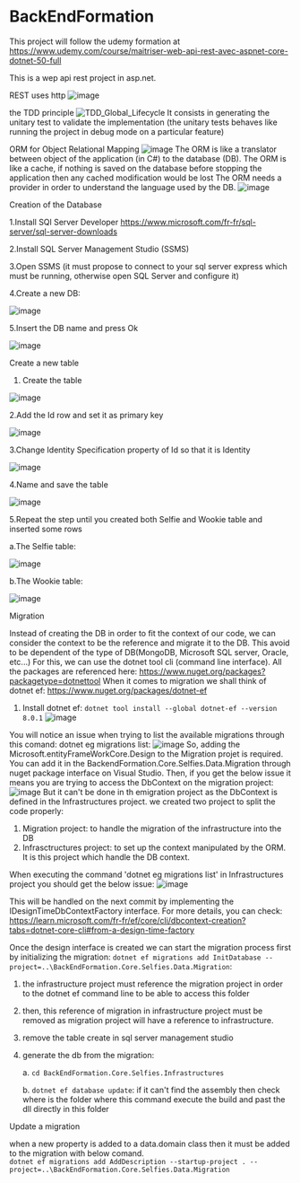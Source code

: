 # BackEndFormation

This project will follow the udemy formation at https://www.udemy.com/course/maitriser-web-api-rest-avec-aspnet-core-dotnet-50-full

This is a wep api rest project in asp.net.

REST uses http
![image](https://github.com/Ystalard/BackEndFormation/assets/58308727/ef40d4da-0587-43d7-9b30-74c713fadd68)


the TDD principle
![TDD_Global_Lifecycle](https://github.com/Ystalard/BackEndFormation/assets/58308727/249da9ef-ab6d-44e2-b893-aa5ffd55bab9)
It consists in generating the unitary test to validate the implementation (the unitary tests behaves like running the project in debug mode on a particular feature)

ORM for Object Relational Mapping
![image](https://github.com/Ystalard/BackEndFormation/assets/58308727/45380884-de47-4a16-a8a3-4de46e7aadc1)
The ORM is like a translator between object of the application (in C#) to the database (DB).
The ORM is like a cache, if nothing is saved on the database before stopping the application then any cached modification would be lost 
The ORM needs a provider in order to understand the language used by the DB.
![image](https://github.com/Ystalard/BackEndFormation/assets/58308727/6c43f5d9-6826-41d8-a730-1104dcffd44c)

Creation of the Database

1.Install SQl Server Developer https://www.microsoft.com/fr-fr/sql-server/sql-server-downloads

2.Install SQL Server Management Studio (SSMS)

3.Open SSMS (it must propose to connect to your sql server express which must be running, otherwise open SQL Server and configure it)

4.Create a new DB:

![image](https://github.com/Ystalard/BackEndFormation/assets/58308727/6cf6c604-f9f7-4dee-8151-a133601b537d)

5.Insert the DB name and press Ok

![image](https://github.com/Ystalard/BackEndFormation/assets/58308727/e1580e9a-3ead-415d-94ca-a305bf8065af)

Create a new table

1. Create the table

![image](https://github.com/Ystalard/BackEndFormation/assets/58308727/22b6a39e-bee7-4d3c-93c3-5c49842cce49)

2.Add the Id row and set it as primary key

![image](https://github.com/Ystalard/BackEndFormation/assets/58308727/4753723a-cb8d-4bed-9cfe-393232fa2980)

3.Change Identity Specification property of Id so that it is Identity

![image](https://github.com/Ystalard/BackEndFormation/assets/58308727/1af52533-9ad3-49bf-b5c8-3295e52a4695)

4.Name and save the table

![image](https://github.com/Ystalard/BackEndFormation/assets/58308727/d70d92d4-71ff-4a58-8e3a-02716d6fe74e)

5.Repeat the step until you  created both Selfie and Wookie table and inserted some rows

  a.The Selfie table:
  
![image](https://github.com/Ystalard/BackEndFormation/assets/58308727/834a2f83-82dc-46f6-852d-10c56e032cb9)

  b.The Wookie table:

![image](https://github.com/Ystalard/BackEndFormation/assets/58308727/e21d8147-9717-42fd-8e3b-01e94d513243)


Migration

Instead of creating the DB in order to fit the context of our code, we can consider the context to be the reference and migrate it to the DB. This avoid to be dependent of the type of DB(MongoDB, Microsoft SQL server, Oracle, etc...)
For this, we can use the dotnet tool cli (command line interface). All the packages are referenced here: https://www.nuget.org/packages?packagetype=dotnettool
When it comes to migration we shall think of dotnet ef: https://www.nuget.org/packages/dotnet-ef
1. Install dotnet ef: ```dotnet tool install --global dotnet-ef --version 8.0.1```
![image](https://github.com/Ystalard/BackEndFormation/assets/58308727/3ffc1307-1bf5-481e-ac7a-3fa8e7fe11dd)

You will notice an issue when trying to list the available migrations through this comand: dotnet eg migrations list:
![image](https://github.com/Ystalard/BackEndFormation/assets/58308727/06d95f27-a5af-471b-b987-362e3ae916b5)
So, adding the Microsoft.entityFrameWorkCore.Design to the Migration projet is required. You can add it in the BackendFormation.Core.Selfies.Data.Migration through nuget package interface on Visual Studio.
Then, if you get the below issue it means you are trying to access the DbContext on the migration project:
![image](https://github.com/Ystalard/BackEndFormation/assets/58308727/72d24d9e-6c42-4dae-bae6-0b907aaea0f8)
But it can't be done in th emigration project as the DbContext is defined in the Infrastructures project. we created two project to split the code properly:
1. Migration project: to handle the migration of the infrastructure into the DB
2. Infrasctructures project: to set up the context manipulated by the ORM. It is this project which handle the DB context.

When executing the command 'dotnet eg migrations list' in Infrastructures project you should get the below issue:
![image](https://github.com/Ystalard/BackEndFormation/assets/58308727/ef67b75f-7a02-4102-ac1b-c05b67bf472f)

This will be handled on the next commit by implementing the IDesignTimeDbContextFactory interface. For more details, you can check: https://learn.microsoft.com/fr-fr/ef/core/cli/dbcontext-creation?tabs=dotnet-core-cli#from-a-design-time-factory

Once the design interface is created we can start the migration process first by initializing the migration: ```dotnet ef migrations add InitDatabase --project=..\BackEndFormation.Core.Selfies.Data.Migration```:
1. the infrastructure project must reference the migration project in order to the dotnet ef command line to be able to access this folder
2. then, this reference of migration in infrastructure project must be removed as migration project will have a reference to infrastructure.
3. remove the table create in sql server management studio
4. generate the db from the migration:

   a. ```cd BackEndFormation.Core.Selfies.Infrastructures```
   
   b. ```dotnet ef database update```: if it can't find the assembly then check where is the folder where this command execute the build and past the dll directly in this folder
   
Update a migration

when a new property is added to a data.domain class then it must be added to the migration with below comand.
<br />```dotnet ef migrations add AddDescription --startup-project . --project=..\BackEndFormation.Core.Selfies.Data.Migration```

